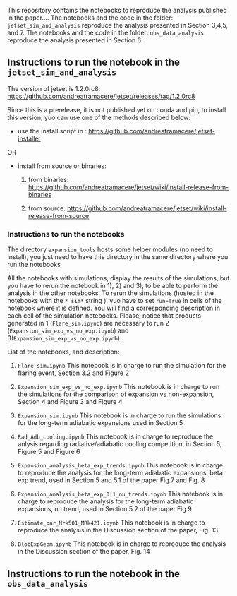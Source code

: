 

This repository contains the notebooks  to reproduce the analysis published in the paper....
The notebooks and the code in the folder: `jetset_sim_and_analysis` reproduce the analysis presented 
in Section 3,4,5, and 7.
The notebooks and the code in the folder: `obs_data_analysis` reproduce  the analysis presented 
in Section 6.


## Instructions to run the notebook in the `jetset_sim_and_analysis`
The version of jetset is 1.2.0rc8:
https://github.com/andreatramacere/jetset/releases/tag/1.2.0rc8

Since this is a prerelease, it is not published yet on conda and pip,
to install this version, yuo can use one of the methods described below:

- use the install script in : https://github.com/andreatramacere/jetset-installer

OR

- install from source or binaries:
    1) from binaries: https://github.com/andreatramacere/jetset/wiki/install-release-from-binaries

    2) from source: https://github.com/andreatramacere/jetset/wiki/install-release-from-source

### Instructions to run the notebooks


The directory `expansion_tools` hosts some helper modules (no need to install), you just need to have this directory in the same directory where you run the notebooks

All the  notebooks with simulations, display the results of the simulations, but you have to rerun the 
notebook in 1), 2) and 3), to be able to perform the analysis in the other notebooks.
To rerun the simulations (hosted in the notebooks with the `*_sim*` string ), yuo have to set `run=True` in cells of the notebook where it is defined. You will find a corresponding description in each cell of  the simulation notebooks. Please, notice that products generated in 1 (`Flare_sim.ipynb`) are necessary to run 2  (`Expansion_sim_exp_vs_no_exp.ipynb`)  and 3(`Expansion_sim_exp_vs_no_exp.ipynb`).

List of the notebooks, and description:

1) `Flare_sim.ipynb` This notebook is in charge to run the simulation for the flaring event, Section 3.2 and Figure 2

2) `Expansion_sim_exp_vs_no_exp.ipynb` This notebook is in charge to run the simulations for the comparison of expansion vs non-expansion, Section 4 and Figure 3 and Figure 4

3) `Expansion_sim.ipynb` This notebook is in charge to run the simulations for
the long-term adiabatic expansions used in Section 5

4) `Rad_Adb_cooling.ipynb` This notebook is in charge to reproduce the anlysis regarding radiative/adiabatic cooling competition, in Section 5, Figure 5 and Figure 6

5) `Expansion_analysis_beta_exp_trends.ipynb` This notebook is in charge to reproduce the analysis for the long-term adiabatic expansions, beta exp trend, used in Section 5 and 5.1 of the paper Fig.7 and Fig. 8

6) `Expansion_analysis_beta_exp_0.1_nu_trends.ipynb` This notebook is in charge to reproduce the analysis for the long-term adiabatic expansions, nu trend, used in Section 5.2 of the paper Fig.9 

7) `Estimate_par_Mrk501_MRk421.ipynb`  This notebook is in charge to reproduce the analysis in the Discussion section of the paper, Fig. 13

7) `BlobExpGeom.ipynb`  This notebook is in charge to reproduce the analysis in the Discussion section of the paper, Fig. 14



## Instructions to run the notebook in the `obs_data_analysis`
